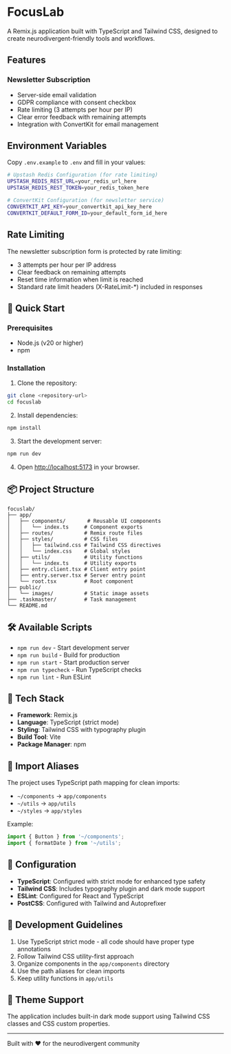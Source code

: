 # FocusLab

A Remix.js application built with TypeScript and Tailwind CSS, designed to create neurodivergent-friendly tools and workflows.

## Features

### Newsletter Subscription
- Server-side email validation
- GDPR compliance with consent checkbox
- Rate limiting (3 attempts per hour per IP)
- Clear error feedback with remaining attempts
- Integration with ConvertKit for email management

## Environment Variables

Copy `.env.example` to `.env` and fill in your values:

```bash
# Upstash Redis Configuration (for rate limiting)
UPSTASH_REDIS_REST_URL=your_redis_url_here
UPSTASH_REDIS_REST_TOKEN=your_redis_token_here

# ConvertKit Configuration (for newsletter service)
CONVERTKIT_API_KEY=your_convertkit_api_key_here
CONVERTKIT_DEFAULT_FORM_ID=your_default_form_id_here
```

## Rate Limiting

The newsletter subscription form is protected by rate limiting:
- 3 attempts per hour per IP address
- Clear feedback on remaining attempts
- Reset time information when limit is reached
- Standard rate limit headers (X-RateLimit-*) included in responses

## 🚀 Quick Start

### Prerequisites

- Node.js (v20 or higher)
- npm

### Installation

1. Clone the repository:
```bash
git clone <repository-url>
cd focuslab
```

2. Install dependencies:
```bash
npm install
```

3. Start the development server:
```bash
npm run dev
```

4. Open [http://localhost:5173](http://localhost:5173) in your browser.

## 📦 Project Structure

```
focuslab/
├── app/
│   ├── components/       # Reusable UI components
│   │   └── index.ts     # Component exports
│   ├── routes/          # Remix route files
│   ├── styles/          # CSS files
│   │   ├── tailwind.css # Tailwind CSS directives
│   │   └── index.css    # Global styles
│   ├── utils/           # Utility functions
│   │   └── index.ts     # Utility exports
│   ├── entry.client.tsx # Client entry point
│   ├── entry.server.tsx # Server entry point
│   └── root.tsx         # Root component
├── public/
│   └── images/          # Static image assets
├── .taskmaster/         # Task management
└── README.md
```

## 🛠️ Available Scripts

- `npm run dev` - Start development server
- `npm run build` - Build for production
- `npm run start` - Start production server
- `npm run typecheck` - Run TypeScript checks
- `npm run lint` - Run ESLint

## 🎨 Tech Stack

- **Framework**: Remix.js
- **Language**: TypeScript (strict mode)
- **Styling**: Tailwind CSS with typography plugin
- **Build Tool**: Vite
- **Package Manager**: npm

## 📁 Import Aliases

The project uses TypeScript path mapping for clean imports:

- `~/components` → `app/components`
- `~/utils` → `app/utils`
- `~/styles` → `app/styles`

Example:
```typescript
import { Button } from '~/components';
import { formatDate } from '~/utils';
```

## 🔧 Configuration

- **TypeScript**: Configured with strict mode for enhanced type safety
- **Tailwind CSS**: Includes typography plugin and dark mode support
- **ESLint**: Configured for React and TypeScript
- **PostCSS**: Configured with Tailwind and Autoprefixer

## 📝 Development Guidelines

1. Use TypeScript strict mode - all code should have proper type annotations
2. Follow Tailwind CSS utility-first approach
3. Organize components in the `app/components` directory
4. Use the path aliases for clean imports
5. Keep utility functions in `app/utils`

## 🌙 Theme Support

The application includes built-in dark mode support using Tailwind CSS classes and CSS custom properties.

---

Built with ❤️ for the neurodivergent community
